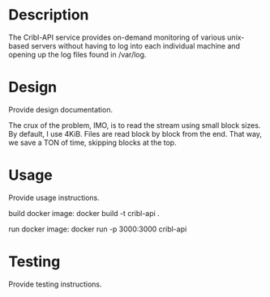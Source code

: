 # Description
The Cribl-API service provides on-demand monitoring of various unix-based servers without having to log into each individual machine and opening up the log files found in /var/log.

# Design

Provide design documentation.

The crux of the problem, IMO, is to read the stream using small block sizes.
By default, I use 4KiB.
Files are read block by block from the end.
That way, we save a TON of time, skipping blocks at the top.

# Usage

Provide usage instructions.

build docker image: docker build -t cribl-api .

run docker image: docker run -p 3000:3000 cribl-api

# Testing

Provide testing instructions.
